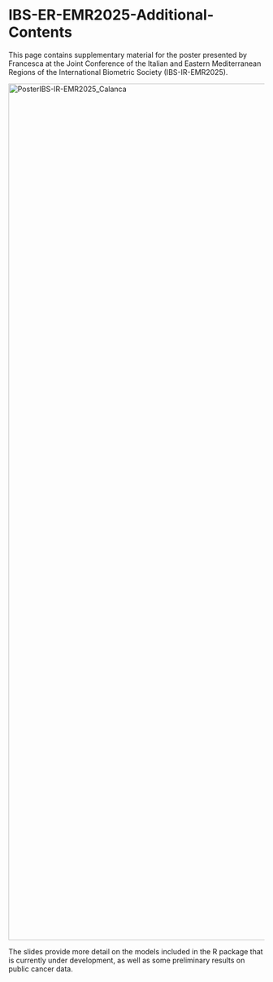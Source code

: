 # IBS-ER-EMR2025-Additional-Contents
This page contains supplementary material for the poster presented by Francesca at the Joint Conference of the Italian and Eastern Mediterranean Regions of the International Biometric Society (IBS-IR-EMR2025).

<img width="2384" height="1683" alt="PosterIBS-IR-EMR2025_Calanca" src="https://github.com/user-attachments/assets/49a349ff-0fa5-4472-b260-f35d7f77f390" />

The slides provide more detail on the models included in the R package that is currently under development, as well as some preliminary results on public cancer data.
